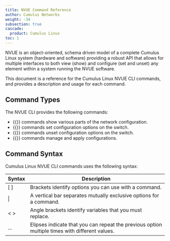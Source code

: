 ```yaml
---
title: NVUE Command Reference
author: Cumulus Networks
weight: -34
subsection: true
cascade:
  product: Cumulus Linux
toc: 1
---
```

NVUE is an object-oriented, schema driven model of a complete Cumulus Linux system (hardware and software) providing a robust API that allows for multiple interfaces to both view (show) and configure (set and unset) any element within a system running the NVUE software.

This document is a reference for the Cumulus Linux NVUE CLI commands, and provides a description and usage for each command.

## Command Types

The NVUE CLI provides the following commands:
- {{<link url="Show-Commands" text="show">}} commands show various parts of the network configuration.
- {{<link url="Set-Commands" text="set">}} commands set configuration options on the switch.
- {{<link url="Unset-Commands" text="unset">}} commands unset configuration options on the switch.
- {{<link url="Config-Commands" text="config">}} commands manage and apply configurations.

## Command Syntax

Cumulus Linux NVUE CLI commands uses the following syntax:

| Syntax | Description |
| ------ | ----------- |
| [ ] |  Brackets identify options you can use with a command.|
|  \| |A vertical bar separates mutually exclusive options for a command. |
| < >| Angle brackets identify variables that you must replace.|
| ... | Elipses indicate that you can repeat the previous option multiple times with different values. |
